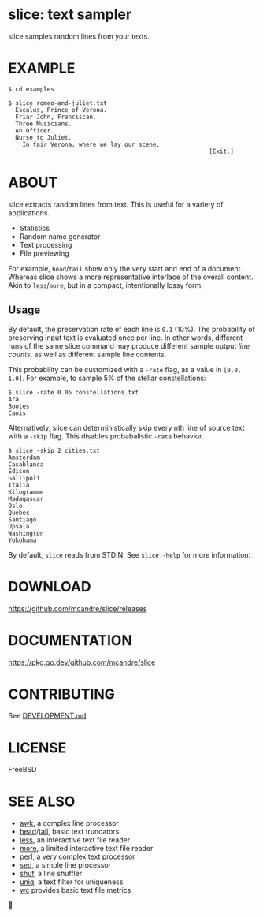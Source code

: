 # slice: text sampler

slice samples random lines from your texts.

# EXAMPLE

```console
$ cd examples

$ slice romeo-and-juliet.txt
  Escalus, Prince of Verona.
  Friar John, Franciscan.
  Three Musicians.
  An Officer.
  Nurse to Juliet.
    In fair Verona, where we lay our scene,
                                                         [Exit.]
```

# ABOUT

slice extracts random lines from text. This is useful for a variety of applications.

* Statistics
* Random name generator
* Text processing
* File previewing

For example, `head`/`tail` show only the very start and end of a document. Whereas slice shows a more representative interlace of the overall content. Akin to `less`/`more`, but in a compact, intentionally lossy form.

## Usage

By default, the preservation rate of each line is `0.1` (10%). The probability of preserving input text is evaluated once per line. In other words, different runs of the same slice command may produce different sample output _line counts_, as well as different sample line contents.

This probability can be customized with a `-rate` flag, as a value in `[0.0, 1.0]`. For example, to sample 5% of the stellar constellations:

```console
$ slice -rate 0.05 constellations.txt
Ara
Bootes
Canis
```

Alternatively, slice can deterministically skip every nth line of source text with a `-skip` flag. This disables probabalistic `-rate` behavior.

```console
$ slice -skip 2 cities.txt
Amsterdam
Casablanca
Edison
Gallipoli
Italia
Kilogramme
Madagascar
Oslo
Quebec
Santiago
Upsala
Washington
Yokohama
```

By default, `slice` reads from STDIN. See `slice -help` for more information.

# DOWNLOAD

https://github.com/mcandre/slice/releases

# DOCUMENTATION

https://pkg.go.dev/github.com/mcandre/slice

# CONTRIBUTING

See [DEVELOPMENT.md](DEVELOPMENT.md).

# LICENSE

FreeBSD

# SEE ALSO

* [awk](https://en.wikipedia.org/wiki/AWK), a complex line processor
* [head](https://linux.die.net/man/1/head)/[tail](https://linux.die.net/man/1/tail), basic text truncators
* [less](https://linux.die.net/man/1/less), an interactive text file reader
* [more](https://en.wikipedia.org/wiki/More_(command)), a limited interactive text file reader
* [perl](https://www.perl.org/), a very complex text processor
* [sed](https://en.wikipedia.org/wiki/Sed), a simple line processor
* [shuf](https://linux.die.net/man/1/shuf), a line shuffler
* [uniq](https://linux.die.net/man/1/uniq), a text filter for uniqueness
* [wc](https://linux.die.net/man/1/wc) provides basic text file metrics

🔪
